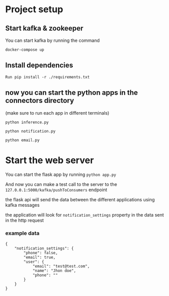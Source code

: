 # Project setup

## Start kafka & zookeeper
You can start kafka by running the command 
```
docker-compose up
```

## Install dependencies
```
Run pip install -r ./requirements.txt
```

## now you can start the python apps in the connectors directory
(make sure to run each app in different terminals)
```
python inference.py

python notification.py

python email.py
```

# Start the web server 
You can start the flask app by running 
```python app.py```

And now you can make a test call to the server to the 
`127.0.0.1:5000/kafka/pushToConsumers` endpoint

the flask api will send the data between the different applications using kafka messages

the application will look for ```notification_settings``` property in the data sent in the http request

### example data
```
{
    "notification_settings": {
        "phone": false,
        "email": true,
        "user": {
            "email": "test@test.com",
            "name": "Jhon doe",
            "phone": ""
        }
    }
}
```